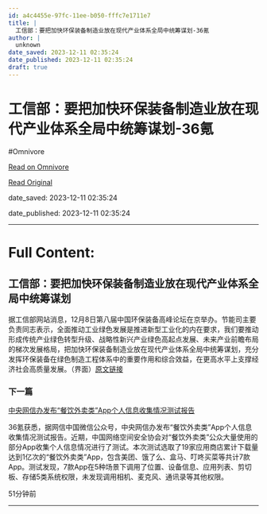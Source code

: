 ```yaml
---
id: a4c4455e-97fc-11ee-b050-fffc7e1711e7
title: |
  工信部：要把加快环保装备制造业放在现代产业体系全局中统筹谋划-36氪
author: |
  unknown
date_saved: 2023-12-11 02:35:24
date_published: 2023-12-11 02:35:24
draft: true
---
```


# 工信部：要把加快环保装备制造业放在现代产业体系全局中统筹谋划-36氪
#Omnivore

[Read on Omnivore](https://omnivore.app/me/36-18c57ecc68d)

[Read Original](https://36kr.com/newsflashes/2556022449461376?f=rss)

date_saved: 2023-12-11 02:35:24

date_published: 2023-12-11 02:35:24

--- 

# Full Content: 

## 工信部：要把加快环保装备制造业放在现代产业体系全局中统筹谋划

据工信部网站消息，12月8日第八届中国环保装备高峰论坛在京举办。节能司主要负责同志表示，全面推动工业绿色发展是推进新型工业化的内在要求，我们要推动形成传统产业绿色转型升级、战略性新兴产业绿色高起点发展、未来产业前瞻布局的梯次发展格局，把加快环保装备制造业放在现代产业体系全局中统筹谋划，充分发挥环保装备在绿色制造工程体系中的重要作用和综合效益，在更高水平上支撑经济社会高质量发展。（界面）[原文链接](https://www.jiemian.com/article/10520835.html)

### 下一篇

[中央网信办发布“餐饮外卖类”App个人信息收集情况测试报告](https://36kr.com/newsflashes/2556020483217537)

36氪获悉，据网信中国微信公众号，中央网信办发布“餐饮外卖类”App个人信息收集情况测试报告。近期，中国网络空间安全协会对“餐饮外卖类”公众大量使用的部分App收集个人信息情况进行了测试。本次测试选取了19家应用商店累计下载量达到1亿次的“餐饮外卖类”App，包含美团、饿了么、盒马、叮咚买菜等共计7款App。测试发现，7款App在5种场景下调用了位置、设备信息、应用列表、剪切板、存储5类系统权限，未发现调用相机、麦克风、通讯录等其他权限。

51分钟前

---


